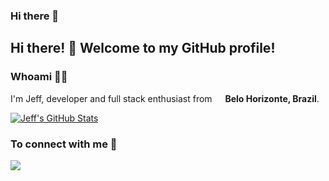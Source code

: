 ### Hi there 👋

## Hi there! 👋 Welcome to my GitHub profile!

### Whoami 👩‍💻
I'm Jeff, developer and full stack enthusiast from <img src="https://image.flaticon.com/icons/svg/197/197386.svg" width="13"/> <b>Belo Horizonte, Brazil</b>.

[![Jeff's GitHub Stats](https://github-readme-stats.vercel.app/api?username=jefersonmatheusx&show_icons=true&theme=dark)](https://github.com/jefersonmatheusx)

### To connect with me 🚀 

<a href="https://www.linkedin.com/in/jeferson-matheus-530a16b5/" target="_blank"><img src="https://img.shields.io/badge/linkedin-%230077B5.svg?&style=for-the-badge&logo=linkedin&logoColor=white"/></a> 

<!--
**jefersonmatheusx/jefersonmatheusx** is a ✨ _special_ ✨ repository because its `README.md` (this file) appears on your GitHub profile.

Here are some ideas to get you started:

- 🔭 I’m currently working on ...
- 🌱 I’m currently learning ...
- 👯 I’m looking to collaborate on ...
- 🤔 I’m looking for help with ...
- 💬 Ask me about ...
- 📫 How to reach me: ...
- 😄 Pronouns: ...
- ⚡ Fun fact: ...
-->
